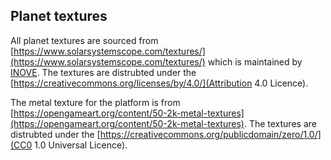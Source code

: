## Planet textures

All planet textures are sourced from [https://www.solarsystemscope.com/textures/](https://www.solarsystemscope.com/textures/) which is maintained by [INOVE](http://inove.eu.com/). The textures are distrubted under the [https://creativecommons.org/licenses/by/4.0/](Attribution 4.0 Licence).

The metal texture for the platform is from [https://opengameart.org/content/50-2k-metal-textures](https://opengameart.org/content/50-2k-metal-textures). The textures are distrubted under the [https://creativecommons.org/publicdomain/zero/1.0/](CC0 1.0 Universal Licence).